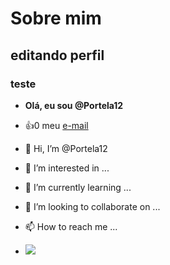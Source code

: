 # Sobre mim

## editando perfil
### teste 

- **Olá, eu sou @Portela12**
- :+1:0 meu [e-mail](carvalho.sarah@escola.pr.gov.br)

- 👋 Hi, I’m @Portela12
- 👀 I’m interested in ...
- 🌱 I’m currently learning ...
- 💞️ I’m looking to collaborate on ...
- 📫 How to reach me ...

<!---
Portela12/Portela12 is a ✨ special ✨ repository because its `README.md` (this file) appears on your GitHub profile.
You can click the Preview link to take a look at your changes.
--->
- ![](https://media.tenor.com/YIN5UdineFEAAAAC/pica-pau.gif)
